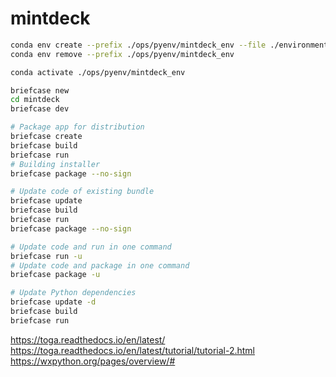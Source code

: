 # mintdeck


```bash
conda env create --prefix ./ops/pyenv/mintdeck_env --file ./environment.yml
conda env remove --prefix ./ops/pyenv/mintdeck_env

conda activate ./ops/pyenv/mintdeck_env
```


```bash
briefcase new
cd mintdeck
briefcase dev

# Package app for distribution
briefcase create
briefcase build
briefcase run
# Building installer
briefcase package --no-sign

# Update code of existing bundle
briefcase update
briefcase build
briefcase run
briefcase package --no-sign

# Update code and run in one command
briefcase run -u
# Update code and package in one command
briefcase package -u

# Update Python dependencies
briefcase update -d
briefcase build
briefcase run
```

https://toga.readthedocs.io/en/latest/
https://toga.readthedocs.io/en/latest/tutorial/tutorial-2.html
https://wxpython.org/pages/overview/#

